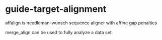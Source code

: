 # guide-target-alignment
affalign is needleman-wunsch sequence aligner with affine gap penalties




merge_align can be used to fully analyze a data set
